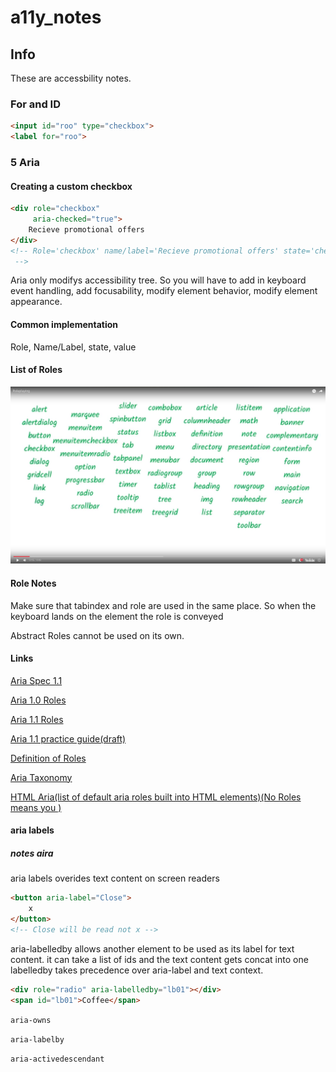 # a11y_notes



## Info

These are accessbility notes.



### For and ID
```html
<input id="roo" type="checkbox">
<label for="roo">
```



### 5 Aria


#### Creating a custom checkbox

```html
<div role="checkbox"
     aria-checked="true">
    Recieve promotional offers
</div>
<!-- Role='checkbox' name/label='Recieve promotional offers' state='checked'
 -->
```


Aria only modifys accessibility tree. So you will have to add in keyboard event
handling, add focusability, modify element behavior, modify element appearance.


#### Common implementation

Role, Name/Label, state, value

#### List of Roles

![list of roles](./images/roles.png)


#### Role Notes 

Make sure that tabindex and role are used in the same place. So when the
keyboard lands on the element the role is conveyed 

Abstract Roles cannot be used on its own. 

#### Links


[Aria Spec 1.1](https://www.w3.org/TR/wai-aria-1.1/)

[Aria 1.0 Roles](https://www.w3.org/TR/wai-aria-1.0/#roles)

[Aria 1.1 Roles](https://www.w3.org/TR/wai-aria-1.1/#roles)

[Aria 1.1 practice guide(draft)](https://www.w3.org/TR/wai-aria-practices-1.1/)

[Definition of Roles](https://www.w3.org/WAI/PF/aria/roles#role_definitions)

[Aria Taxonomy](https://www.w3.org/TR/wai-aria-1.1/img/rdf_model.svg)

[HTML Aria(list of default aria roles built into HTML elements)(No Roles means you )](https://www.w3.org/TR/html-aria/)

#### aria labels

##### notes aira 

aria labels overides text content on screen readers 
```html
<button aria-label="Close">
    x
</button>
<!-- Close will be read not x -->
```

aria-labelledby allows another element to be used as its label for text content.
it can take a list of ids and the text content gets concat into one 
labelledby takes precedence over aria-label and text context.
```html
<div role="radio" aria-labelledby="lb01"></div>
<span id="lb01">Coffee</span>
```


`aria-owns`

`aria-labelby`

`aria-activedescendant`



